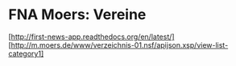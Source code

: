 FNA Moers: Vereine 
=================

[http://first-news-app.readthedocs.org/en/latest/]
[http://m.moers.de/www/verzeichnis-01.nsf/apijson.xsp/view-list-category1]
